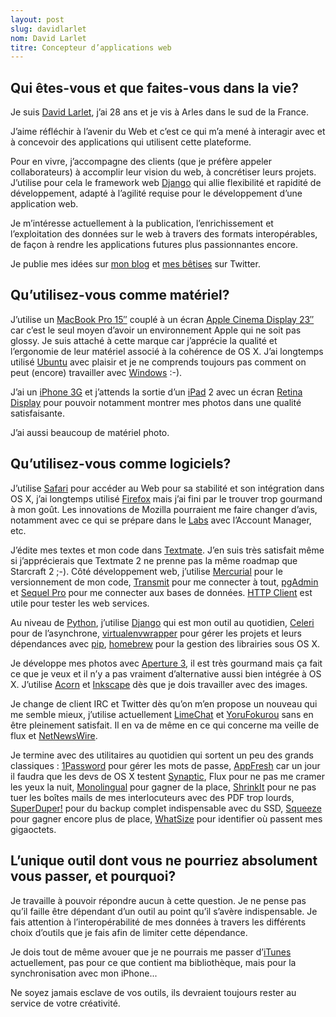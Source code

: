 ```yaml
---
layout: post
slug: davidlarlet
nom: David Larlet
titre: Concepteur d’applications web
---
```


## Qui êtes-vous et que faites-vous dans la vie?

Je suis [David Larlet](http://larlet.fr/), j’ai 28 ans et je vis à Arles dans le sud de la France.

J’aime réfléchir à l’avenir du Web et c’est ce qui m’a mené à interagir avec et à concevoir des applications qui utilisent cette plateforme.

Pour en vivre, j’accompagne des clients (que je préfère appeler collaborateurs) à accomplir leur vision du web, à concrétiser leurs projets. J’utilise pour cela le framework web [Django](http://djangoproject.com) qui allie flexibilité et rapidité de développement, adapté à l’agilité requise pour le développement d’une application web.

Je m’intéresse actuellement à la publication, l’enrichissement et l’exploitation des données sur le web à travers des formats interopérables, de façon à rendre les applications futures plus passionnantes encore.

Je publie mes idées sur [mon blog](http://www.biologeek.com/) et [mes bêtises](http://twitter.com/davidbgk) sur Twitter.

## Qu’utilisez-vous comme matériel?

J’utilise un [MacBook Pro 15″](http://www.apple.com/ca/macbookpro/) couplé à un écran [Apple Cinema Display 23″](http://www.apple.com/ca/displays/) car c’est le seul moyen d’avoir un environnement Apple qui ne soit pas glossy. Je suis attaché à cette marque car j’apprécie la qualité et l’ergonomie de leur matériel associé à la cohérence de OS X. J’ai longtemps utilisé [Ubuntu](http://www.ubuntu.com) avec plaisir et je ne comprends toujours pas comment on peut (encore) travailler avec [Windows](http://www.microsoft.com/windows/) :-).

J’ai un [iPhone 3G](http://www.apple.com/ca/iphone/) et j’attends la sortie d’un [iPad](http://www.apple.com/ca/ipad/) 2 avec un écran [Retina Display](http://www.apple.com/ca/iphone/features.html#iphone-retina) pour pouvoir notamment montrer mes photos dans une qualité satisfaisante.

J’ai aussi beaucoup de matériel photo.

## Qu’utilisez-vous comme logiciels?

J’utilise [Safari](http://www.apple.com/safari) pour accéder au Web pour sa stabilité et son intégration dans OS X, j’ai longtemps utilisé [Firefox](http://www.getfirefox.com) mais j’ai fini par le trouver trop gourmand à mon goût. Les innovations de Mozilla pourraient me faire changer d’avis, notamment avec ce qui se prépare dans le [Labs](http://mozillalabs.com/) avec l’Account Manager, etc.

J’édite mes textes et mon code dans [Textmate](http://macromates.com). J’en suis très satisfait même si j’apprécierais que Textmate 2 ne prenne pas la même roadmap que Starcraft 2 ;-). Côté développement web, j’utilise [Mercurial](http://mercurial.selenic.com/) pour le versionnement de mon code, [Transmit](http://panic.com/transmit) pour me connecter à tout, [pgAdmin](http://www.pgadmin.org/) et [Sequel Pro](http://www.sequelpro.com/) pour me connecter aux bases de données. [HTTP Client](http://ditchnet.org/httpclient/) est utile pour tester les web services.

Au niveau de [Python](http://python.org), j’utilise [Django](http://djangoproject.com) qui est mon outil au quotidien, [Celeri](http://celeryproject.org/) pour de l’asynchrone, [virtualenvwrapper](http://www.doughellmann.com/projects/virtualenvwrapper/) pour gérer les projets et leurs dépendances avec [pip](http://pypi.python.org/pypi/pip), [homebrew](http://mxcl.github.com/homebrew) pour la gestion des librairies sous OS X.

Je développe mes photos avec [Aperture 3](http://www.apple.com/aperture/), il est très gourmand mais ça fait ce que je veux et il n’y a pas vraiment d’alternative aussi bien intégrée à OS X. J’utilise [Acorn](http://flyingmeat.com/acorn/) et [Inkscape](http://www.inkscape.org/) dès que je dois travailler avec des images.

Je change de client IRC et Twitter dès qu’on m’en propose un nouveau qui me semble mieux, j’utilise actuellement [LimeChat](http://limechat.net/) et [YoruFokurou](http://sites.google.com/site/yorufukurou/) sans en être pleinement satisfait. Il en va de même en ce qui concerne ma veille de flux et [NetNewsWire](http://netnewswireapp.com/).

Je termine avec des utilitaires au quotidien qui sortent un peu des grands classiques : [1Password](http://agilewebsolutions.com/products/1Password) pour gérer les mots de passe, [AppFresh](http://appfresh.com/) car un jour il faudra que les devs de OS X testent [Synaptic](http://www.nongnu.org/synaptic/), Flux pour ne pas me cramer les yeux la nuit, [Monolingual](http://monolingual.sourceforge.net/) pour gagner de la place, [ShrinkIt](http://www.panic.com/~will/shrinkit/) pour ne pas tuer les boîtes mails de mes interlocuteurs avec des PDF trop lourds, [SuperDuper!](http://www.shirt-pocket.com/SuperDuper/SuperDuperDescription.html) pour du backup complet indispensable avec du SSD, [Squeeze](http://www.latenitesoft.com/squeeze/) pour gagner encore plus de place, [WhatSize](http://www.id-design.com/software/whatsize/) pour identifier où passent mes gigaoctets.

## L’unique outil dont vous ne pourriez absolument vous passer, et pourquoi?

Je travaille à pouvoir répondre aucun à cette question. Je ne pense pas qu’il faille être dépendant d’un outil au point qu’il s’avère indispensable. Je fais attention à l’interopérabilité de mes données à travers les différents choix d’outils que je fais afin de limiter cette dépendance.

Je dois tout de même avouer que je ne pourrais me passer d’[iTunes](http://www.apple.com/itunes) actuellement, pas pour ce que contient ma bibliothèque, mais pour la synchronisation avec mon iPhone...

Ne soyez jamais esclave de vos outils, ils devraient toujours rester au service de votre créativité.
